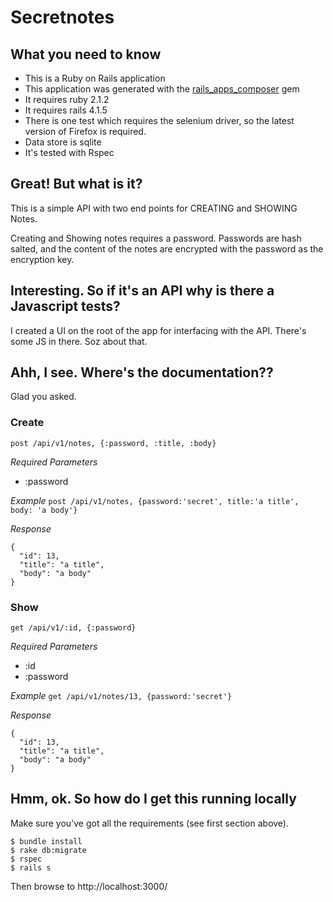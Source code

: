 # Secretnotes

## What you need to know

- This is a Ruby on Rails application
- This application was generated with the [rails_apps_composer](https://github.com/RailsApps/rails_apps_composer) gem
- It requires ruby 2.1.2
- It requires rails 4.1.5
- There is one test which requires the selenium driver, so the latest version of Firefox is required.
- Data store is sqlite
- It's tested with Rspec

## Great! But what is it?

This is a simple API with two end points for CREATING and SHOWING Notes.

Creating and Showing notes requires a password. Passwords are hash salted, and the content of the notes are encrypted with the password as the encryption key.

## Interesting. So if it's an API why is there a Javascript tests?

I created a UI on the root of the app for interfacing with the API. There's some JS in there. Soz about that.

## Ahh, I see. Where's the documentation??

Glad you asked.

### Create

`post /api/v1/notes, {:password, :title, :body}`

*Required Parameters*
- :password

*Example*
`post /api/v1/notes, {password:'secret', title:'a title', body: 'a body'}`

*Response*
```
{
  "id": 13,
  "title": "a title",
  "body": "a body"
}
```

### Show

`get /api/v1/:id, {:password}`

*Required Parameters*
- :id
- :password

*Example*
`get /api/v1/notes/13, {password:'secret'}`

*Response*
```
{
  "id": 13,
  "title": "a title",
  "body": "a body"
}
```

## Hmm, ok. So how do I get this running locally

Make sure you've got all the requirements (see first section above).

```
$ bundle install
$ rake db:migrate
$ rspec
$ rails s
```

Then browse to http://localhost:3000/
